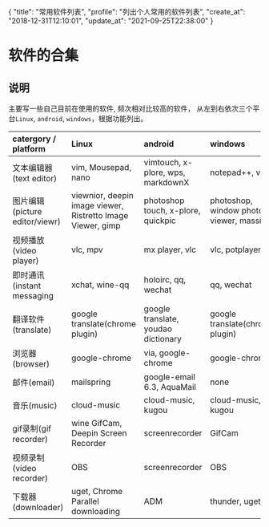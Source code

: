 {
  "title": "常用软件列表",
  "profile": "列出个人常用的软件列表",
  "create_at": "2018-12-31T12:10:01",
  "update_at": "2021-09-25T22:38:00"
}
# 软件的合集

## 说明
主要写一些自己目前在使用的软件, 频次相对比较高的软件，
从左到右依次三个平台`Linux`, `android`, `windows`，根据功能列出。

catergory / platform                | Linux                                                       | android                                | windows                                        |
|:----------------------------------|:------------------------------------------------------------|:---------------------------------------|:-----------------------------------------------|
| 文本编辑器(text editor)           | vim,  Mousepad, nano                                        | vimtouch, x-plore, wps, markdownX      | notepad++, vim                                 |
| 图片编辑(picture editor/viewr)    | viewnior, deepin image viewer, Ristretto Image Viewer, gimp | photoshop touch, x-plore, quickpic     | photoshop, window photo viewer, massigra       |
| 视频播放(video player)            | vlc, mpv                                                    | mx player, vlc                         | vlc, potplayer                                 |
| 即时通讯(instant messaging        | xchat, wine-qq                                              | holoirc, qq, wechat                    | qq, wechat                                     |
| 翻译软件(translate)               | google translate(chrome plugin)                             | google translate, youdao dictionary    | google translate(chrome plugin)                |
| 浏览器(browser)                   | google-chrome                                               | via, google-chrome                     | google-chrome                                  |
| 邮件(email)                       | mailspring                                                  | google-email 6.3, AquaMail             | none                                           |
| 音乐(music)                       | cloud-music                                                 | cloud-music, kugou                     | cloud-music, kugou                             |
| gif录制(gif recorder)             | wine GifCam, Deepin Screen Recorder                         | screenrecorder                         | GifCam                                         |
| 视频录制(video recorder)          | OBS                                                         | screenrecorder                         | OBS                                            |
| 下载器(downloader)                | uget, Chrome Parallel downloading                           | ADM                                    | thunder, uget                                  |
